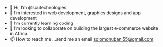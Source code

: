- 👋 Hi, I’m @scutechnologies
- 👀 I’m interested in web development, graphics designs and app development
- 🌱 I’m currently learning coding
- 💞️ I’m looking to collaborate on building the largest e-commerce website in Africa
- 📫 How to reach me ...send me an email solomonubani55@gmail.com

<!---
scutechnologies/scutechnologies is a ✨ special ✨ repository because its `README.md` (this file) appears on your GitHub profile.
You can click the Preview link to take a look at your changes.
--->
